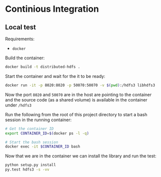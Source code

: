 # Continious Integration

## Local test

Requirements:
-  `docker`

Build the container:
```bash
docker build -t distributed-hdfs .
```

Start the container and wait for the it to be ready:

```bash
docker run -it -p 8020:8020 -p 50070:50070 -v $(pwd):/hdfs3 libhdfs3
```

Now the port `8020` and `50070` are in the host are pointing to the container and the source code (as a shared volume) is available in the container under `/hdfs3`

Run the following from the root of this project directory to start a bash
session in the running container:

```bash
# Get the container ID
export CONTAINER_ID=$(docker ps -l -q)

# Start the bash session
docker exec -it $CONTAINER_ID bash
```

Now that we are in the container we can install the library and run the test:

```bash
python setup.py install
py.test hdfs3 -s -vv
```
